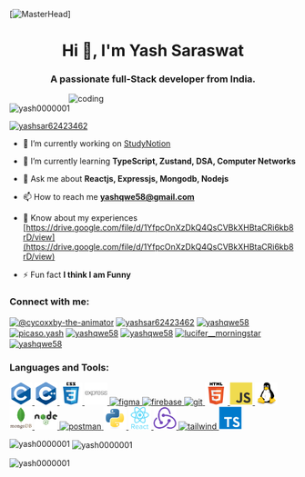 [![MasterHead](https://1.bp.blogspot.com/-7A4WynwLsMw/XbBpCXG8fHI/AAAAAAAAMt4/uOa1bpLskYgrwGbllhSu2SDj_Mig8SXJQCLcBGAsYHQ/s1600/2000_600px.gif)]
<h1 align="center">Hi 👋, I'm Yash Saraswat</h1>
<h3 align="center">A passionate full-Stack developer from India.</h3>

<img align="right" width="400" alt="coding" src="https://www.google.co.in/imgres?q=animated%20coding%20gif&imgurl=https%3A%2F%2Fimages-wixmp-ed30a86b8c4ca887773594c2.wixmp.com%2Ff%2Fc83c004e-1370-4756-88e5-4071de797088%2Fdgdq8br-09cc7ad6-a021-47a5-b0e0-917b12b0f7a7.gif%3Ftoken%3DeyJ0eXAiOiJKV1QiLCJhbGciOiJIUzI1NiJ9.eyJzdWIiOiJ1cm46YXBwOjdlMGQxODg5ODIyNjQzNzNhNWYwZDQxNWVhMGQyNmUwIiwiaXNzIjoidXJuOmFwcDo3ZTBkMTg4OTgyMjY0MzczYTVmMGQ0MTVlYTBkMjZlMCIsIm9iaiI6W1t7InBhdGgiOiJcL2ZcL2M4M2MwMDRlLTEzNzAtNDc1Ni04OGU1LTQwNzFkZTc5NzA4OFwvZGdkcThici0wOWNjN2FkNi1hMDIxLTQ3YTUtYjBlMC05MTdiMTJiMGY3YTcuZ2lmIn1dXSwiYXVkIjpbInVybjpzZXJ2aWNlOmZpbGUuZG93bmxvYWQiXX0.tqRMtE-b2QiI2nnefNxSDMJvZCcYqFmq2ccg_Xfzqb8&imgrefurl=https%3A%2F%2Fwww.deviantart.com%2Fpixeljeff%2Fart%2FCoding-990517671&docid=xhQBQFd9AIGRqM&tbnid=ROBV3o0qLOqx_M&vet=12ahUKEwjGopOc1byGAxUSTWwGHV8hDgcQM3oECHsQAA..i&w=1920&h=1080&hcb=2&ved=2ahUKEwjGopOc1byGAxUSTWwGHV8hDgcQM3oECHsQAA">

<p align="left"> <img src="https://komarev.com/ghpvc/?username=yash0000001&label=Profile%20views&color=0e75b6&style=flat" alt="yash0000001" /> </p>

<p align="left"> <a href="https://twitter.com/yashsar62423462" target="blank"><img src="https://img.shields.io/twitter/follow/yashsar62423462?logo=twitter&style=for-the-badge" alt="yashsar62423462" /></a> </p>

- 🔭 I’m currently working on [StudyNotion](https://github.com/Yash0000001/StudyNotion)

- 🌱 I’m currently learning **TypeScript, Zustand, DSA, Computer Networks**

- 💬 Ask me about **Reactjs, Expressjs, Mongodb, Nodejs**

- 📫 How to reach me **yashqwe58@gmail.com**

- 📄 Know about my experiences [https://drive.google.com/file/d/1YfpcOnXzDkQ4QsCVBkXHBtaCRi6kb8rD/view](https://drive.google.com/file/d/1YfpcOnXzDkQ4QsCVBkXHBtaCRi6kb8rD/view)

- ⚡ Fun fact **I think I am Funny**

<h3 align="left">Connect with me:</h3>
<p align="left">
<a href="https://codepen.io/@cycoxxby-the-animator" target="blank"><img align="center" src="https://raw.githubusercontent.com/rahuldkjain/github-profile-readme-generator/master/src/images/icons/Social/codepen.svg" alt="@cycoxxby-the-animator" height="30" width="40" /></a>
<a href="https://twitter.com/yashsar62423462" target="blank"><img align="center" src="https://raw.githubusercontent.com/rahuldkjain/github-profile-readme-generator/master/src/images/icons/Social/twitter.svg" alt="yashsar62423462" height="30" width="40" /></a>
<a href="https://linkedin.com/in/yashqwe58" target="blank"><img align="center" src="https://raw.githubusercontent.com/rahuldkjain/github-profile-readme-generator/master/src/images/icons/Social/linked-in-alt.svg" alt="yashqwe58" height="30" width="40" /></a>
<a href="https://instagram.com/picaso.yash" target="blank"><img align="center" src="https://raw.githubusercontent.com/rahuldkjain/github-profile-readme-generator/master/src/images/icons/Social/instagram.svg" alt="picaso.yash" height="30" width="40" /></a>
<a href="https://www.codechef.com/users/yashqwe58" target="blank"><img align="center" src="https://cdn.jsdelivr.net/npm/simple-icons@3.1.0/icons/codechef.svg" alt="yashqwe58" height="30" width="40" /></a>
<a href="https://www.hackerrank.com/yashqwe58" target="blank"><img align="center" src="https://raw.githubusercontent.com/rahuldkjain/github-profile-readme-generator/master/src/images/icons/Social/hackerrank.svg" alt="yashqwe58" height="30" width="40" /></a>
<a href="https://codeforces.com/profile/lucifer__morningstar" target="blank"><img align="center" src="https://raw.githubusercontent.com/rahuldkjain/github-profile-readme-generator/master/src/images/icons/Social/codeforces.svg" alt="lucifer__morningstar" height="30" width="40" /></a>
<a href="https://www.leetcode.com/yashqwe58" target="blank"><img align="center" src="https://raw.githubusercontent.com/rahuldkjain/github-profile-readme-generator/master/src/images/icons/Social/leet-code.svg" alt="yashqwe58" height="30" width="40" /></a>
</p>

<h3 align="left">Languages and Tools:</h3>
<p align="left"> <a href="https://www.cprogramming.com/" target="_blank" rel="noreferrer"> <img src="https://raw.githubusercontent.com/devicons/devicon/master/icons/c/c-original.svg" alt="c" width="40" height="40"/> </a> <a href="https://www.w3schools.com/cpp/" target="_blank" rel="noreferrer"> <img src="https://raw.githubusercontent.com/devicons/devicon/master/icons/cplusplus/cplusplus-original.svg" alt="cplusplus" width="40" height="40"/> </a> <a href="https://www.w3schools.com/css/" target="_blank" rel="noreferrer"> <img src="https://raw.githubusercontent.com/devicons/devicon/master/icons/css3/css3-original-wordmark.svg" alt="css3" width="40" height="40"/> </a> <a href="https://expressjs.com" target="_blank" rel="noreferrer"> <img src="https://raw.githubusercontent.com/devicons/devicon/master/icons/express/express-original-wordmark.svg" alt="express" width="40" height="40"/> </a> <a href="https://www.figma.com/" target="_blank" rel="noreferrer"> <img src="https://www.vectorlogo.zone/logos/figma/figma-icon.svg" alt="figma" width="40" height="40"/> </a> <a href="https://firebase.google.com/" target="_blank" rel="noreferrer"> <img src="https://www.vectorlogo.zone/logos/firebase/firebase-icon.svg" alt="firebase" width="40" height="40"/> </a> <a href="https://git-scm.com/" target="_blank" rel="noreferrer"> <img src="https://www.vectorlogo.zone/logos/git-scm/git-scm-icon.svg" alt="git" width="40" height="40"/> </a> <a href="https://www.w3.org/html/" target="_blank" rel="noreferrer"> <img src="https://raw.githubusercontent.com/devicons/devicon/master/icons/html5/html5-original-wordmark.svg" alt="html5" width="40" height="40"/> </a> <a href="https://developer.mozilla.org/en-US/docs/Web/JavaScript" target="_blank" rel="noreferrer"> <img src="https://raw.githubusercontent.com/devicons/devicon/master/icons/javascript/javascript-original.svg" alt="javascript" width="40" height="40"/> </a> <a href="https://www.linux.org/" target="_blank" rel="noreferrer"> <img src="https://raw.githubusercontent.com/devicons/devicon/master/icons/linux/linux-original.svg" alt="linux" width="40" height="40"/> </a> <a href="https://www.mongodb.com/" target="_blank" rel="noreferrer"> <img src="https://raw.githubusercontent.com/devicons/devicon/master/icons/mongodb/mongodb-original-wordmark.svg" alt="mongodb" width="40" height="40"/> </a> <a href="https://nodejs.org" target="_blank" rel="noreferrer"> <img src="https://raw.githubusercontent.com/devicons/devicon/master/icons/nodejs/nodejs-original-wordmark.svg" alt="nodejs" width="40" height="40"/> </a> <a href="https://postman.com" target="_blank" rel="noreferrer"> <img src="https://www.vectorlogo.zone/logos/getpostman/getpostman-icon.svg" alt="postman" width="40" height="40"/> </a> <a href="https://www.python.org" target="_blank" rel="noreferrer"> <img src="https://raw.githubusercontent.com/devicons/devicon/master/icons/python/python-original.svg" alt="python" width="40" height="40"/> </a> <a href="https://reactjs.org/" target="_blank" rel="noreferrer"> <img src="https://raw.githubusercontent.com/devicons/devicon/master/icons/react/react-original-wordmark.svg" alt="react" width="40" height="40"/> </a> <a href="https://redux.js.org" target="_blank" rel="noreferrer"> <img src="https://raw.githubusercontent.com/devicons/devicon/master/icons/redux/redux-original.svg" alt="redux" width="40" height="40"/> </a> <a href="https://tailwindcss.com/" target="_blank" rel="noreferrer"> <img src="https://www.vectorlogo.zone/logos/tailwindcss/tailwindcss-icon.svg" alt="tailwind" width="40" height="40"/> </a> <a href="https://www.typescriptlang.org/" target="_blank" rel="noreferrer"> <img src="https://raw.githubusercontent.com/devicons/devicon/master/icons/typescript/typescript-original.svg" alt="typescript" width="40" height="40"/> </a> </p>

<p><img align="left" src="https://github-readme-stats.vercel.app/api/top-langs?username=yash0000001&show_icons=true&locale=en&layout=compact" alt="yash0000001" /></p>

<p>&nbsp;<img align="center" src="https://github-readme-stats.vercel.app/api?username=yash0000001&show_icons=true&locale=en" alt="yash0000001" /></p>

<p><img align="center" src="https://github-readme-streak-stats.herokuapp.com/?user=yash0000001&" alt="yash0000001" /></p>
